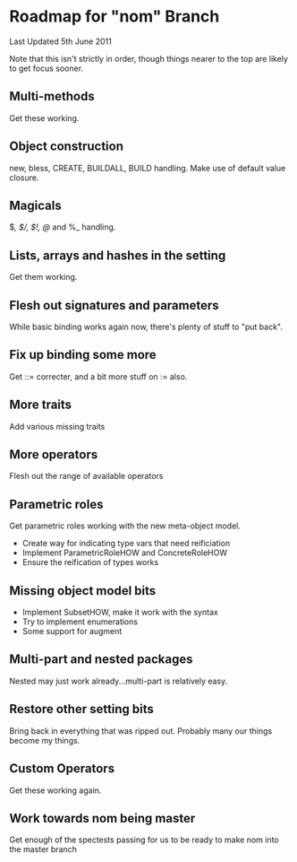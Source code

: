 # Roadmap for "nom" Branch

Last Updated 5th June 2011

Note that this isn't strictly in order, though things nearer to the top
are likely to get focus sooner.

## Multi-methods
Get these working.

## Object construction
new, bless, CREATE, BUILDALL, BUILD handling. Make use of default value
closure.

## Magicals
$_, $/, $!, @_ and %_ handling.

## Lists, arrays and hashes in the setting
Get them working.

## Flesh out signatures and parameters
While basic binding works again now, there's plenty of stuff to "put back".

## Fix up binding some more
Get ::= correcter, and a bit more stuff on := also.

## More traits
Add various missing traits

## More operators
Flesh out the range of available operators

## Parametric roles
Get parametric roles working with the new meta-object model.

* Create way for indicating type vars that need reificiation
* Implement ParametricRoleHOW and ConcreteRoleHOW
* Ensure the reification of types works

## Missing object model bits
* Implement SubsetHOW, make it work with the syntax
* Try to implement enumerations
* Some support for augment

## Multi-part and nested packages
Nested may just work already...multi-part is relatively easy.

## Restore other setting bits
Bring back in everything that was ripped out. Probably many our things
become my things.

## Custom Operators
Get these working again.

## Work towards nom being master
Get enough of the spectests passing for us to be ready to make nom into
the master branch
